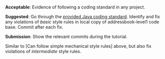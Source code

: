 <panel type="warning" header="**`W3.4` Can follow a simple style guide :star::star:**" expandable no-close>

<panel type="warning" header="`W3.4a` Can explain the importance of code quality :star::star:" expandable>
  <include src="../../book/codeQuality/introduction/basic/full.md" />
</panel>

<panel type="warning" header="`W3.4b` Can explain the need for following a standard :star::star:" expandable>
  <include src="../../book/codeQuality/followStandard/introduction/full.md" />
  <panel header=":dart: Evidence" expanded>

<include src="../../book/codeQuality/followStandard/introduction/q-essay-explain.md" />

  </panel>
</panel>

<panel type="warning" header="`W3.4c` Can follow simple mechanical style rules :star::star:" expandable>
  <include src="../../book/codeQuality/followStandard/basic/full.md" />
  <panel header=":dart: Evidence" expanded>

**Acceptable**: Evidence of following a coding standard in any project.

**Suggested**: Go through the [provided Java coding standard](https://oss-generic.github.io/process/codingStandards/CodingStandard-Java.html). Identify and fix any violations of _basic_ style rules in local copy of addressbook-level1 code base. Commit after each fix.

**Submission**: Show the relevant commits during the tutorial.

  </panel>
</panel>

<panel type="info" header="`W3.4d` Can follow intermediate style rules :star::star::star:" expandable>
  <include src="../../book/codeQuality/followStandard/intermediate/full.md" />
  <panel header=":dart: Evidence" expanded>

Similar to [Can follow simple mechanical style rules] above, but also fix violations of _intermediate_ style rules.

  </panel>
</panel>

</panel>
